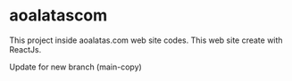 # aoalatascom
This project inside aoalatas.com web site codes. This web site create with ReactJs.

Update for new branch (main-copy)
